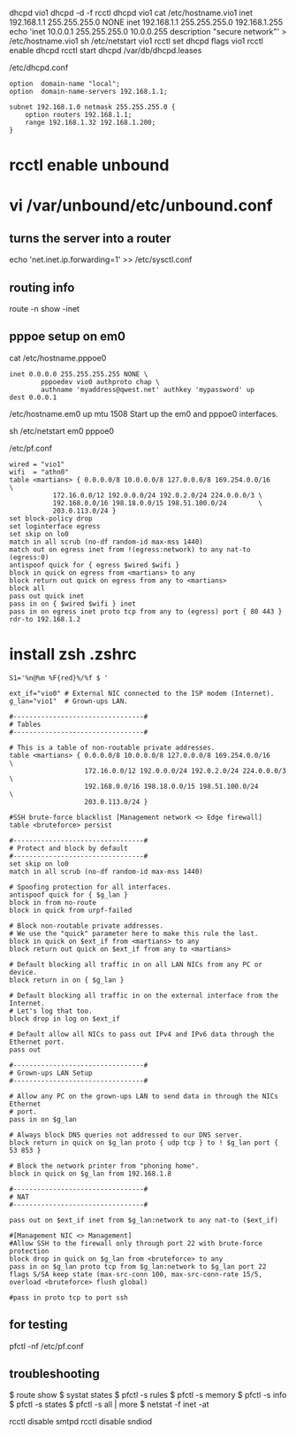 dhcpd vio1
dhcpd -d -f
rcctl dhcpd vio1
cat /etc/hostname.vio1
inet 192.168.1.1 255.255.255.0 NONE
inet 192.168.1.1 255.255.255.0 192.168.1.255
echo 'inet 10.0.0.1 255.255.255.0 10.0.0.255 description "secure network"' > /etc/hostname.vio1
sh /etc/netstart vio1
rcctl set dhcpd flags vio1
rcctl enable dhcpd
rcctl start dhcpd
/var/db/dhcpd.leases

/etc/dhcpd.conf
```
option  domain-name "local";
option  domain-name-servers 192.168.1.1;

subnet 192.168.1.0 netmask 255.255.255.0 {
	option routers 192.168.1.1;
	range 192.168.1.32 192.168.1.200;
}
```

# rcctl enable unbound
# vi /var/unbound/etc/unbound.conf


## turns the server into a router
echo 'net.inet.ip.forwarding=1' >> /etc/sysctl.conf

## routing info
route -n show -inet

## pppoe setup on em0
cat /etc/hostname.pppoe0
```
inet 0.0.0.0 255.255.255.255 NONE \
        pppoedev vio0 authproto chap \
        authname 'myaddress@qwest.net' authkey 'mypassword' up
dest 0.0.0.1
```

/etc/hostname.em0
up mtu 1508
Start up the em0 and pppoe0 interfaces.

sh /etc/netstart em0 pppoe0

/etc/pf.conf
```
wired = "vio1"
wifi  = "athn0"
table <martians> { 0.0.0.0/8 10.0.0.0/8 127.0.0.0/8 169.254.0.0/16     \
	 	   172.16.0.0/12 192.0.0.0/24 192.0.2.0/24 224.0.0.0/3 \
	 	   192.168.0.0/16 198.18.0.0/15 198.51.100.0/24        \
	 	   203.0.113.0/24 }
set block-policy drop
set loginterface egress
set skip on lo0
match in all scrub (no-df random-id max-mss 1440)
match out on egress inet from !(egress:network) to any nat-to (egress:0)
antispoof quick for { egress $wired $wifi }
block in quick on egress from <martians> to any
block return out quick on egress from any to <martians>
block all
pass out quick inet
pass in on { $wired $wifi } inet
pass in on egress inet proto tcp from any to (egress) port { 80 443 } rdr-to 192.168.1.2
```


# install zsh .zshrc
```
S1='%n@%m %F{red}%/%f $ '
```



```
ext_if="vio0" # External NIC connected to the ISP modem (Internet).
g_lan="vio1"  # Grown-ups LAN.

#---------------------------------#
# Tables
#---------------------------------#

# This is a table of non-routable private addresses.
table <martians> { 0.0.0.0/8 10.0.0.0/8 127.0.0.0/8 169.254.0.0/16     \
                   172.16.0.0/12 192.0.0.0/24 192.0.2.0/24 224.0.0.0/3 \
                   192.168.0.0/16 198.18.0.0/15 198.51.100.0/24        \
                   203.0.113.0/24 }

#SSH brute-force blacklist [Management network <> Edge firewall]
table <bruteforce> persist

#---------------------------------#
# Protect and block by default
#---------------------------------#
set skip on lo0
match in all scrub (no-df random-id max-mss 1440)

# Spoofing protection for all interfaces.
antispoof quick for { $g_lan }
block in from no-route
block in quick from urpf-failed

# Block non-routable private addresses.
# We use the "quick" parameter here to make this rule the last.
block in quick on $ext_if from <martians> to any
block return out quick on $ext_if from any to <martians>

# Default blocking all traffic in on all LAN NICs from any PC or device.
block return in on { $g_lan }

# Default blocking all traffic in on the external interface from the Internet.
# Let's log that too.
block drop in log on $ext_if

# Default allow all NICs to pass out IPv4 and IPv6 data through the Ethernet port.
pass out

#---------------------------------#
# Grown-ups LAN Setup
#---------------------------------#

# Allow any PC on the grown-ups LAN to send data in through the NICs Ethernet
# port.
pass in on $g_lan

# Always block DNS queries not addressed to our DNS server.
block return in quick on $g_lan proto { udp tcp } to ! $g_lan port { 53 853 }

# Block the network printer from "phoning home".
block in quick on $g_lan from 192.168.1.8

#---------------------------------#
# NAT
#---------------------------------#

pass out on $ext_if inet from $g_lan:network to any nat-to ($ext_if)

#[Management NIC <> Management]
#Allow SSH to the firewall only through port 22 with brute-force protection
block drop in quick on $g_lan from <bruteforce> to any
pass in on $g_lan proto tcp from $g_lan:network to $g_lan port 22 flags S/SA keep state (max-src-conn 100, max-src-conn-rate 15/5, overload <bruteforce> flush global)

#pass in proto tcp to port ssh

```

## for testing
pfctl -nf /etc/pf.conf


## troubleshooting
$ route show
$ systat states
$ pfctl -s rules
$ pfctl -s memory
$ pfctl -s info
$ pfctl -s states
$ pfctl -s all | more
$ netstat -f inet -at

rcctl disable smtpd
rcctl disable sndiod
